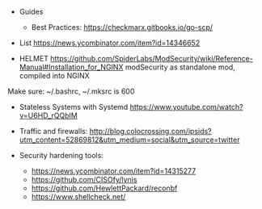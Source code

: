 
* Guides
  * Best Practices: https://checkmarx.gitbooks.io/go-scp/

* List
  https://news.ycombinator.com/item?id=14346652

* HELMET
https://github.com/SpiderLabs/ModSecurity/wiki/Reference-Manual#Installation_for_NGINX
modSecurity as standalone mod, compiled into NGINX

Make sure: ~/.bashrc, ~/.mksrc is 600


* Stateless Systems with Systemd
  https://www.youtube.com/watch?v=U6HD_rQQbIM

* Traffic and firewalls: http://blog.colocrossing.com/ipsids?utm_content=52869812&utm_medium=social&utm_source=twitter


* Security hardening tools:
  * https://news.ycombinator.com/item?id=14315277
  * https://github.com/CISOfy/lynis
  * https://github.com/HewlettPackard/reconbf
  * https://www.shellcheck.net/
